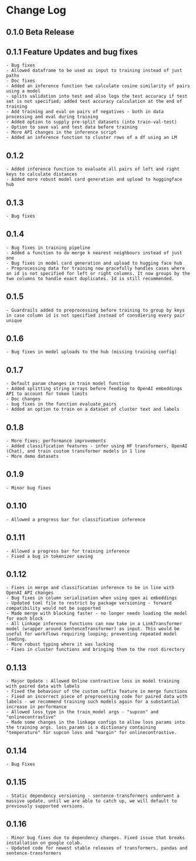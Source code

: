 # Change Log

## 0.1.0 Beta Release
## 0.1.1 Feature Updates and bug fixes
    - Bug fixes 
    - Allowed dataframe to be used as input to training instead of just paths
    - Doc fixes
    - Added an inference function two calculate cosine similarity of pairs using a model
    - splits validation into test and also logs the test accuracy if test set is not specified; added test accuracy calculation at the end of training
    - Add training and eval on pairs of negatives - both in data processing and eval during training
    - Added option to supply pre-split datasets (into train-val-test)
    - Option to save val and test data before training
    - More API changes in the inference script
    - Added an inference function to cluster rows of a df using an LM
## 0.1.2 
    - Added inference function to evaluate all pairs of left and right keys to calculate distances
    - Added more robust model card generation and upload to huggingface hub
## 0.1.3
    - Bug fixes
## 0.1.4
    - Bug fixes in training pipeline
    - Added a function to do merge k nearest neighbours instead of just one
    - Bug fixes in model card generation and upload to hugging face hub
    - Preprocessing data for training now gracefully handles cases where an id is not specified for left or right columns. It now groups by the two columns to handle exact duplicates. Id is still recommended. 
## 0.1.5
    - Guardrails added to preprocessing before training to group by keys in case column id is not specified instead of consdiering every pair unique
## 0.1.6 
    - Bug fixes in model uploads to the hub (missing training config)
## 0.1.7
    - Default param changes in train model function
    - Added splitting string arrays before feeding to OpenAI embeddings API to account for token limits
    - Doc changes
    - bug fixes in the function evaluate_pairs
    - Added an option to train on a dataset of cluster text and labels
## 0.1.8 
    - More fixes; performance improvements
    - Added classification features - infer using HF transformers, OpenAI (Chat), and train custom transformer models in 1 line
    - More demo datasets
## 0.1.9 
    - Minor bug fixes
## 0.1.10
    - Allowed a progress bar for classification inference
## 0.1.11 
    - Allowed a progress bar for training inference 
    - Fixed a bug in tokenizer saving 
## 0.1.12
    - Fixes in merge and classification inference to be in line with OpenAI API changes
    - Bug fixes in column serialisation when using open ai embeddings 
    - Updated toml file to restrict by package versioning - forward compatibility would not be supported
    - Made merge with blocking faster - no longer needs loading the model for each block
    - All Linkage inference functions can now take in a LinkTransformer model (wrapper around SentenceTransformer) as input. This would be useful for workflows requiring looping; preventing repeated model loading.
    - More robust typing where it was lacking
    - Fixes in cluster functions and bringing them to the root directory
## 0.1.13
    - Major Update : Allowed Online contrastive loss in model training with paired data with labels
    - Fixed the behaviour of the custom suffix feature in merge functions
    - Fixed an incorrect piece of preprocessing code for paired data with labels - we recommend training such models again for a substantial increase in performance
    - Allowed loss_type in the train_model args - "supcon" and "onlinecontrastive"
    - Made some changes in the linkage configs to allow loss params into the training args. loss_params is a dictionary containing "temperature" for supcon loss and "margin" for onlinecontrastive.
## 0.1.14 
    - Bug Fixes
## 0.1.15
    - Static dependency versioning - sentence-transformers underwent a massive update, until we are able to catch up, we will default to previously supported versions. 
## 0.1.16
    - Minor bug fixes due to dependency changes. Fixed issue that breaks installation on google colab.
    - Updated code for newest stable releases of transformers, pandas and sentence-transformers



    
